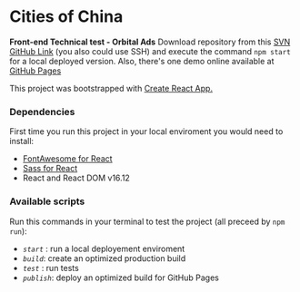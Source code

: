 # Cities of China
**Front-end Technical test - Orbital Ads**
Download repository from this [SVN GitHub Link](https://github.com/marpri-17/cities-of-china.git) (you also could use SSH) and execute the command `npm start` for a local deployed version. 
Also, there's one demo online available at [GitHub Pages](https://marpri-17.github.io/cities-of-china/)

This project was bootstrapped with [Create React App.](https://github.com/facebook/create-react-app)

### Dependencies
First time you run this project in your local enviroment you would need to install: 
- [FontAwesome for React](https://fontawesome.com/how-to-use/on-the-web/using-with/react)
- [Sass for React](https://create-react-app.dev/docs/adding-a-sass-stylesheet/)
- React and React DOM v16.12

### Available scripts
Run this commands in your terminal to test the project (all preceed by `npm run`):
- *`start`* : run a local deployement enviroment
- *`build`*: create an optimized production build
- *`test`* : run tests
- *`publish`*: deploy an optimized build for GitHub Pages 

